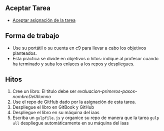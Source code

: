 ## Aceptar Tarea

* [Aceptar asignación de la tarea]()

## Forma de trabajo

* Use su portátil o su cuenta en c9 para llevar a cabo los objetivos planteados.
* Esta práctica se divide en objetivos o hitos:  indique al profesor  cuando ha terminado y suba los enlaces a los repos y despliegues.

## Hitos

1. Cree un libro: El título debe ser *evaluacion-primeros-pasos-nombreDelAlumno*
2. Use el repo de GitHub dado por la asignación de esta tarea. 
3. Despliegue el libro en GitBook y GitHub 
4. Despliegue el libro en su máquina del iaas
4. Escriba un `gulpfile.js` y organice su repo de manera que la 
 tarea `gulp ull` despliegue automáticamente en su máquina del iaas
